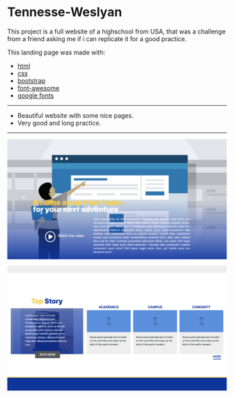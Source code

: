 # Tennesse-Weslyan

This project is a full website of a highschool from USA, that was a challenge from a friend asking me if i can replicate it for a good practice.

This landing page was made with:
  - [html](https://www.w3schools.com/html/)
  - [css](https://www.w3schools.com/css/default.asp)
  - [bootstrap](https://getbootstrap.com/)
  - [font-awesome](https://fontawesome.com/)
  - [google fonts](https://fonts.google.com/)
  
***

 -  Beautiful website with some nice pages.
 -  Very good and long practice.

***

![Tennesse Weslyan](Tennesse-Weslyan-1.png)
![Tennesse Weslyan](Tennesse-Weslyan-2.png)

